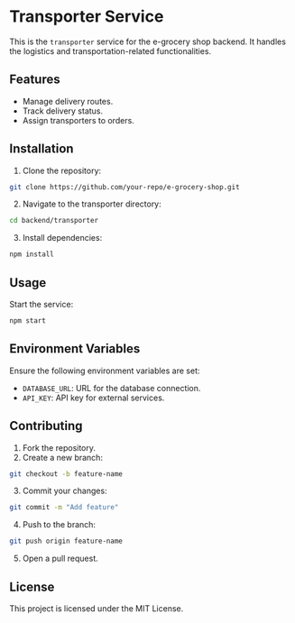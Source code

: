# Transporter Service

This is the `transporter` service for the e-grocery shop backend. It handles the logistics and transportation-related functionalities.

## Features

- Manage delivery routes.
- Track delivery status.
- Assign transporters to orders.

## Installation

1. Clone the repository:
  ```bash
  git clone https://github.com/your-repo/e-grocery-shop.git
  ```
2. Navigate to the transporter directory:
  ```bash
  cd backend/transporter
  ```
3. Install dependencies:
  ```bash
  npm install
  ```

## Usage

Start the service:
```bash
npm start
```

## Environment Variables

Ensure the following environment variables are set:

- `DATABASE_URL`: URL for the database connection.
- `API_KEY`: API key for external services.

## Contributing

1. Fork the repository.
2. Create a new branch:
  ```bash
  git checkout -b feature-name
  ```
3. Commit your changes:
  ```bash
  git commit -m "Add feature"
  ```
4. Push to the branch:
  ```bash
  git push origin feature-name
  ```
5. Open a pull request.

## License

This project is licensed under the MIT License.